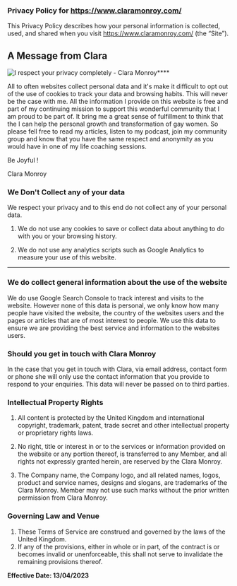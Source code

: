 ### Privacy Policy for https://www.claramonroy.com/

This Privacy Policy describes how your personal information is collected, used, and shared when you visit https://www.claramonroy.com/ (the “Site”).



## A Message from Clara

![I respect your privacy completely - Clara Monroy](/clara-images/Clara-Monroy-monochrome-headshot-sm.png)****

All to often websites collect personal data and it's make it difficult to opt out of the use of cookies to track your data and browsing habits.
This will never be the case with me.
All the information I provide on this website is free and part of my continuing mission to support this wonderful community that I am proud to be part of.
It bring me a great sense of fulfillment to think that the I can help the personal growth and transformation of gay women. So please fell free to read my articles, listen to my podcast, join my community group and know that you have the same respect and anonymity as you would have in one of my life coaching sessions.

Be Joyful !

Clara Monroy

### We Don't Collect any of your data

We respect your privacy and to this end do not collect any of your personal data.

1. We do not use any cookies to save or collect data about anything to do with you or your browsing history.

2. We do not use any analytics scripts such as Google Analytics to measure your use of this website.

****
### We do collect general information about the use of the website

We do use Google Search Console to track interest and visits to the website. However none of this data is personal, we only
know how many people have visited the website, the country of the websites users and the pages or articles that
are of most interest to people. We use this data to ensure we are providing the best service and information to the websites users.

### Should you get in touch with Clara Monroy

In the case that you get in touch with Clara, via email address, contact form or phone she will only use the contact information that you provide
to respond to your enquiries. This data will never be passed on to third parties.



### Intellectual Property Rights

1.  All content is protected by the United Kingdom and international copyright, trademark, patent, trade secret and other intellectual property or proprietary rights laws.

2.  No right, title or interest in or to the services or information provided on the website or any portion thereof, is transferred to any Member, and all rights not expressly granted herein, are reserved by the Clara Monroy.

3.  The Company name, the Company logo, and all related names, logos, product and service names, designs
    and slogans, are trademarks of the Clara Monroy. Member may not use such marks
    without the prior written permission from Clara Monroy.


### Governing Law and Venue

1.  These Terms of Service are construed and governed by the laws of the United Kingdom.
2.  If any of the provisions, either in whole or in part, of the contract is or becomes invalid or unenforceable, this shall not serve to invalidate the remaining provisions thereof.

**Effective Date: 13/04/2023**
